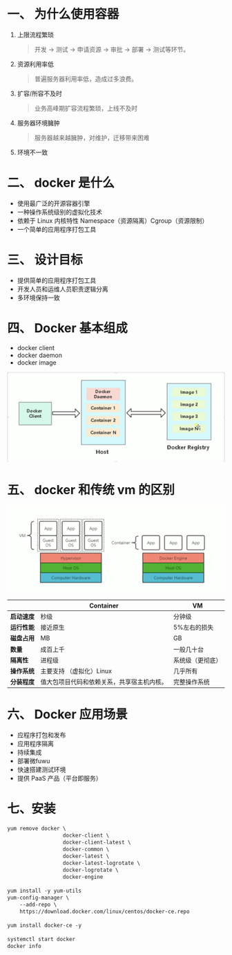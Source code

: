 # 一、 为什么使用容器

1. 上限流程繁琐

   > 开发 -> 测试 -> 申请资源 -> 审批 -> 部署 -> 测试等环节。

2. 资源利用率低

   > 普遍服务器利用率低，造成过多浪费。

3. 扩容/所容不及时

   > 业务高峰期扩容流程繁琐，上线不及时

4. 服务器环境臃肿

   > 服务器越来越臃肿，对维护，迁移带来困难

5. 环境不一致

# 二、 docker 是什么

- 使用最广泛的开源容器引擎
- 一种操作系统级别的虚拟化技术
- 依赖于 Linux 内核特性  Namespace（资源隔离）Cgroup（资源限制）
- 一个简单的应用程序打包工具

# 三、 设计目标

- 提供简单的应用程序打包工具
- 开发人员和运维人员职责逻辑分离
- 多环境保持一致

# 四、  Docker 基本组成

- docker client
- docker daemon
- docker image

![](./image/1.png)

# 五、 docker 和传统 vm 的区别

![](./image/2.png)

|              | Container                                  | VM               |
| ------------ | ------------------------------------------ | ---------------- |
| **启动速度** | 秒级                                       | 分钟级           |
| **运行性能** | 接近原生                                   | 5%左右的损失     |
| **磁盘占用** | MB                                         | GB               |
| **数量**     | 成百上千                                   | 一般几十台       |
| **隔离性**   | 进程级                                     | 系统级（更彻底） |
| **操作系统** | 主要支持 （虚拟化）Linux                   | 几乎所有         |
| **分装程度** | 值大包项目代码和依赖关系，共享宿主机内核。 | 完整操作系统     |

# 六、 Docker 应用场景

- 应程序打包和发布
- 应用程序隔离
- 持续集成
- 部署微fuwu
- 快速搭建测试环境
- 提供 PaaS 产品（平台即服务）

# 七、安装

```shell
yum remove docker \
                  docker-client \
                  docker-client-latest \
                  docker-common \
                  docker-latest \
                  docker-latest-logrotate \
                  docker-logrotate \
                  docker-engine
                  
yum install -y yum-utils
yum-config-manager \
    --add-repo \
    https://download.docker.com/linux/centos/docker-ce.repo
    
yum install docker-ce -y

systemctl start docker
docker info
```

